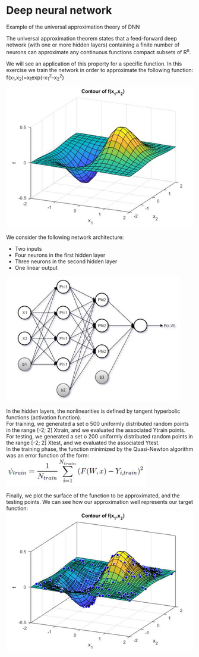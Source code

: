 # Deep neural network
Example of the universal approximation theory of DNN

The universal approximation theorem states that a feed-forward deep network (with one or
more hidden layers) containing a finite number of neurons can approximate any continuous
functions compact subsets of R<sup>n</sup>. 

We will see an application of this property for a specific function. In this exercise we train the
network in order to approximate the following function: f(x<sub>1</sub>,x<sub>2</sub>)=x<sub>1</sub>exp(-x<sub>1</sub><sup>2</sup>-x<sub>2</sub><sup>2</sup>)  

![Function plot](fig1.jpg)  

We consider the following network architecture:
* Two inputs
* Four neurons in the first hidden layer
* Three neurons in the second hidden layer
* One linear output

![Neural network architecture](fig3.JPG)

In the hidden layers, the nonlinearities is defined by tangent hyperbolic functions (activation function).  
For training, we generated a set o 500 uniformly distributed random points in the range
[-2; 2] Xtrain, and we evaluated the associated Ytrain points. For testing, we generated a set
o 200 uniformly distributed random points in the range [-2; 2] Xtest, and we evaluated the
associated Ytest.  
In the training phase, the function minimized by the Quasi-Newton algorithm was an error
function of the form:
![Error function](fig4.JPG)


Finally, we plot the surface of the function to be approximated, and the testing points. We
can see how our approximation well represents our target function:  
![Trained approximation](fig2.jpg)  
